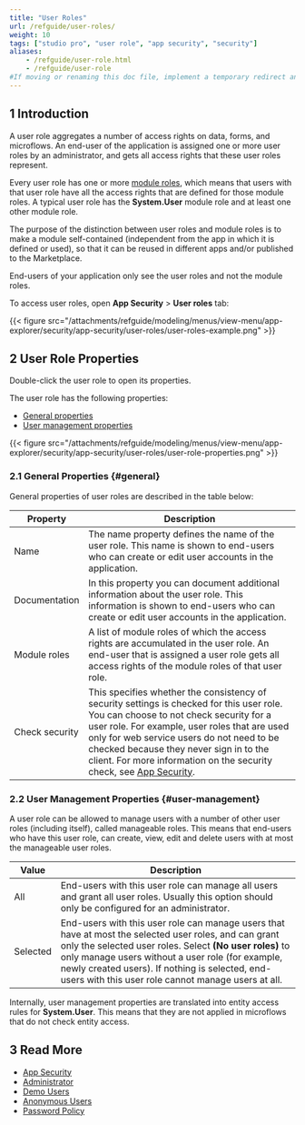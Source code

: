 ```yaml
---
title: "User Roles"
url: /refguide/user-roles/
weight: 10
tags: ["studio pro", "user role", "app security", "security"]
aliases:
    - /refguide/user-role.html
    - /refguide/user-role
#If moving or renaming this doc file, implement a temporary redirect and let the respective team know they should update the URL in the product. See Mapping to Products for more details.
---
```


## 1 Introduction

A user role aggregates a number of access rights on data, forms, and microflows. An end-user of the application is assigned one or more user roles by an administrator, and gets all access rights that these user roles represent.

Every user role has one or more [module roles](/refguide/module-security/#module-role), which means that users with that user role have all the access rights that are defined for those module roles. A typical user role has the **System.User** module role and at least one other module role.

The purpose of the distinction between user roles and module roles is to make a module self-contained (independent from the app in which it is defined or used), so that it can be reused in different apps and/or published to the Marketplace.

End-users of your application only see the user roles and not the module roles.

To access user roles, open **App Security** > **User roles** tab:

{{< figure src="/attachments/refguide/modeling/menus/view-menu/app-explorer/security/app-security/user-roles/user-roles-example.png" >}}

## 2 User Role Properties

Double-click the user role to open its properties. 

The user role has the following properties:

* [General properties](#general)
* [User management properties](#user-management)

{{< figure src="/attachments/refguide/modeling/menus/view-menu/app-explorer/security/app-security/user-roles/user-role-properties.png" >}}

### 2.1 General Properties {#general}

General properties of user roles are described in the table below:

| Property       | Description                                                  |
| -------------- | ------------------------------------------------------------ |
| Name           | The name property defines the name of the user role. This name is shown to end-users who can create or edit user accounts in the application. |
| Documentation  | In this property you can document additional information about the user role. This information is shown to end-users who can create or edit user accounts in the application. |
| Module roles   | A list of module roles of which the access rights are accumulated in the user role. An end-user that is assigned a user role gets all access rights of the module roles of that user role. |
| Check security | This specifies whether the consistency of security settings is checked for this user role. You can choose to not check security for a user role. For example, user roles that are used only for web service users do not need to be checked because they never sign in to the client. For more information on the security check, see [App Security](/refguide/app-security/). |

### 2.2 User Management Properties {#user-management}

A user role can be allowed to manage users with a number of other user roles (including itself), called manageable roles. This means that end-users who have this user role, can create, view, edit and delete users with at most the manageable user roles.

| Value | Description |
| --- | --- |
| All | End-users with this user role can manage all users and grant all user roles. Usually this option should only be configured for an administrator. |
| Selected | End-users with this user role can manage users that have at most the selected user roles, and can grant only the selected user roles. Select **(No user roles)** to only manage users without a user role (for example, newly created users). If nothing is selected, end-users with this user role cannot manage users at all.  |

Internally, user management properties are translated into entity access rules for **System.User**. This means that they are not applied in microflows that do not check entity access.

## 3 Read More

* [App Security](/refguide/app-security/)
* [Administrator](/refguide/administrator/)
* [Demo Users](/refguide/demo-users/)
* [Anonymous Users](/refguide/anonymous-users/)
* [Password Policy](/refguide/password-policy/)
